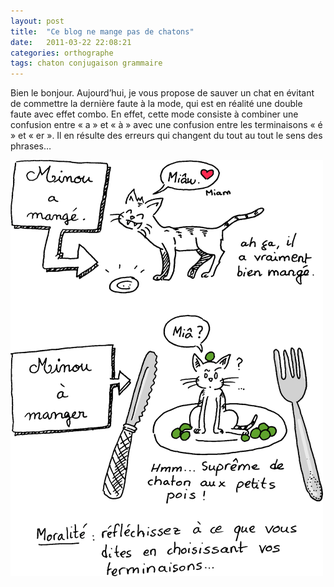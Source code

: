 ```yaml
---
layout: post
title:  "Ce blog ne mange pas de chatons"
date:   2011-03-22 22:08:21
categories: orthographe
tags: chaton conjugaison grammaire
---
```


Bien le bonjour. Aujourd’hui, je vous propose de sauver un chat en évitant de commettre la dernière faute à la mode, qui est en réalité une double faute avec effet combo. En effet, cette mode consiste à combiner une confusion entre « a » et « à » avec une confusion entre les terminaisons « é » et « er ». Il en résulte des erreurs qui changent du tout au tout le sens des phrases…

 
![Réfléchissez](/img/2011/110323.png)
